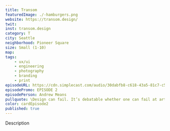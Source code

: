 ```yaml
---
title: Transom
featuredImage: ./-hamburgers.png
website: https://transom.design/
twit: 
inst: transom.design
category: T
city: Seattle
neighborhood: Pioneer Square
size: Small (1-10)
map: 
tags:
    - ux/ui
    - engineering
    - photography
    - branding
    - print
episodeURL: https://cdn.simplecast.com/audio/30dabfb8-c618-43a5-81c7-c5c83750983a/episodes/1c1d24a9-1967-4e16-ae31-77bd11d5f011/audio/7bf20139-4db8-4732-81e4-e1e92b5a273c/default_tc.mp3
episodePromo: EPISODE 2
episodePerson: Andrew Means
pullquote: \Design can fail. It’s debatable whether one can fail at art.\
color: cardEpisode2
published: true
---
```


Description
